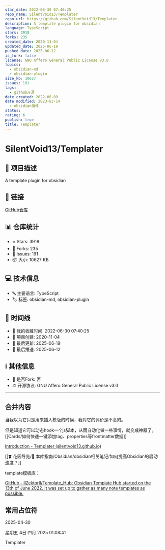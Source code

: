 ```yaml
---
star_date: 2022-06-30 07:40:25
repo_name: SilentVoid13/Templater
repo_url: https://github.com/SilentVoid13/Templater
description: A template plugin for obsidian
language: TypeScript
stars: 3918
forks: 235
created_date: 2020-11-04
updated_date: 2025-06-19
pushed_date: 2025-06-12
is_fork: false
license: GNU Affero General Public License v3.0
topics:
  - obsidian-md
  - obsidian-plugin
size_kb: 10627
issues: 191
tags:
  - github开源
date created: 2022-06-09
date modified: 2023-03-14
  - obsidian插件
status:
rating: 6
publish: true
title: Templater
---
```



# SilentVoid13/Templater

## 📝 项目描述

A template plugin for obsidian

## 🔗 链接

[GitHub仓库](https://github.com/SilentVoid13/Templater)

## 📊 仓库统计

- ⭐ Stars: 3918
- 🍴 Forks: 235
- 🐛 Issues: 191
- 📦 大小: 10627 KB

## 💻 技术信息

- 🔤 主要语言: TypeScript
- 🏷️ 标签: obsidian-md, obsidian-plugin

## 📅 时间线

- 🌟 我的收藏时间: 2022-06-30 07:40:25
- 🎂 项目创建: 2020-11-04
- 🔄 最后更新: 2025-06-19
- 🚀 最后推送: 2025-06-12

## ℹ️ 其他信息

- 🔀 是否Fork: 否
- ⚖️ 开源协议: GNU Affero General Public License v3.0


---

## 合并内容


当我以为它只是用来插入模版的时候，我对它的评价是不高的。

但是知道它可以动态hook一个js脚本，从而自动化做一些事情，就变成神器了。[[Cards/如何快速一键添加tag、properties等frontmatter数据]]


[Introduction - Templater (silentvoid13.github.io)](https://silentvoid13.github.io/Templater/)

[[🍀 花园导览/🧰 本库指南/Obsidian/obsidian相关笔记/如何提高Obsidian的启动速度？]]

template模板库：

[GitHub - llZektorll/Template_Hub: Obsidian Template Hub started on the 13th of June 2022. It was set up to gather as many note templates as possible.](https://github.com/llZektorll/Template_Hub)

## 常用占位符

2025-04-30

星期五 4日 四月 2025 01:08:41

Templater